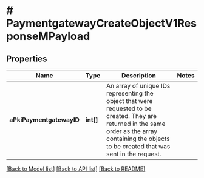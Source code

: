 # # PaymentgatewayCreateObjectV1ResponseMPayload

## Properties

Name | Type | Description | Notes
------------ | ------------- | ------------- | -------------
**aPkiPaymentgatewayID** | **int[]** | An array of unique IDs representing the object that were requested to be created.  They are returned in the same order as the array containing the objects to be created that was sent in the request. |

[[Back to Model list]](../../README.md#models) [[Back to API list]](../../README.md#endpoints) [[Back to README]](../../README.md)
